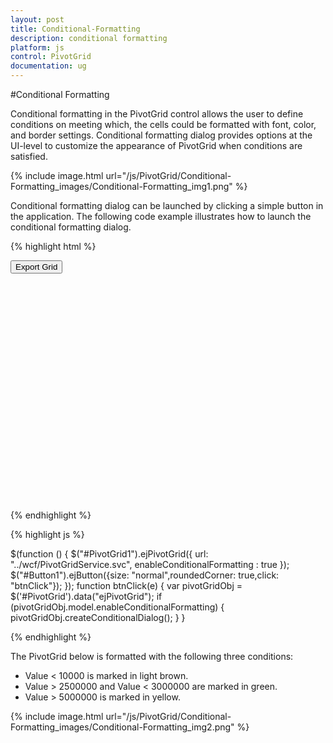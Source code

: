 ```yaml
---
layout: post
title: Conditional-Formatting
description: conditional formatting
platform: js
control: PivotGrid
documentation: ug
---
```


#Conditional Formatting

Conditional formatting in the PivotGrid control allows the user to define conditions on meeting which, the cells could be formatted with font, color, and border settings. Conditional formatting dialog provides options at the UI-level to customize the appearance of PivotGrid when conditions are satisfied. 

{% include image.html url="/js/PivotGrid/Conditional-Formatting_images/Conditional-Formatting_img1.png" %}

Conditional formatting dialog can be launched by clicking a simple button in the application. The following code example illustrates how to launch the conditional formatting dialog.

{% highlight html %}

<button id="Button1">Export Grid</button>
<div id="PivotGrid1" style="height: 350px; width: 100%; overflow: auto"> </div> 

{% endhighlight %}

{% highlight js %}

$(function () {
    $("#PivotGrid1").ejPivotGrid({
         url: "../wcf/PivotGridService.svc",
         enableConditionalFormatting : true 
    });
    $("#Button1").ejButton({size: "normal",roundedCorner: true,click: "btnClick"});
});
function btnClick(e) {
   var pivotGridObj = $('#PivotGrid').data("ejPivotGrid");
   if (pivotGridObj.model.enableConditionalFormatting) {
       pivotGridObj.createConditionalDialog();
   }
}

{% endhighlight %}

The PivotGrid below is formatted with the following three conditions:
* Value < 10000 is marked in light brown.
* Value > 2500000 and Value < 3000000 are marked in green.
* Value > 5000000 is marked in yellow.


{% include image.html url="/js/PivotGrid/Conditional-Formatting_images/Conditional-Formatting_img2.png" %}
